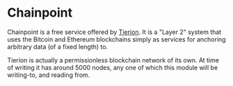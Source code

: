# Chainpoint

Chainpoint is a free service offered by [Tierion](https://tierion.com/). It is a "Layer 2" system that uses the Bitcoin and Ethereum blockchains simply as services for anchoring arbitrary data (of a fixed length)
to.

Tierion is actually a permissionless blockchain network of its own. At time of writing it has around 5000 nodes, any one of which this module will be writing-to, and reading from.
